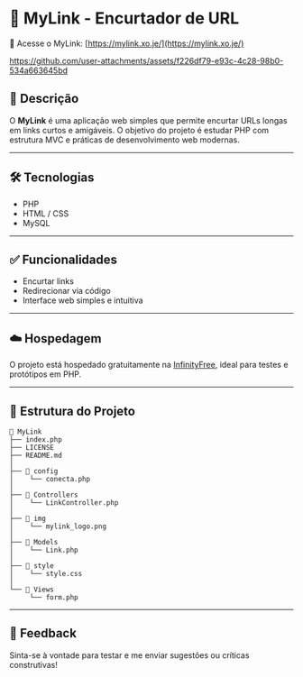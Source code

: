 # 🔗 MyLink - Encurtador de URL

🔗 Acesse o MyLink: [https://mylink.xo.je/](https://mylink.xo.je/)

https://github.com/user-attachments/assets/f226df79-e93c-4c28-98b0-534a663645bd

## 📘 Descrição

O **MyLink** é uma aplicação web simples que permite encurtar URLs longas em links curtos e amigáveis. O objetivo do projeto é estudar PHP com estrutura MVC e práticas de desenvolvimento web modernas.

---

## 🛠 Tecnologias

- PHP
- HTML / CSS
- MySQL

---

## ✅ Funcionalidades

- Encurtar links
- Redirecionar via código
- Interface web simples e intuitiva
  
---

## ☁️ Hospedagem
O projeto está hospedado gratuitamente na [InfinityFree](https://www.infinityfree.com/), ideal para testes e protótipos em PHP.

---

## 📂 Estrutura do Projeto
```
📂 MyLink
├── index.php
├── LICENSE
├── README.md
│
├── 📂 config
│    └── conecta.php
│
├── 📂 Controllers
│    └── LinkController.php
│
├── 📂 img
│    └── mylink_logo.png
│
├── 📂 Models
│    └── Link.php
│
├── 📂 style
│    └── style.css
│
└── 📂 Views
     └── form.php
```
---

## 💬 Feedback

Sinta-se à vontade para testar e me enviar sugestões ou críticas construtivas!












